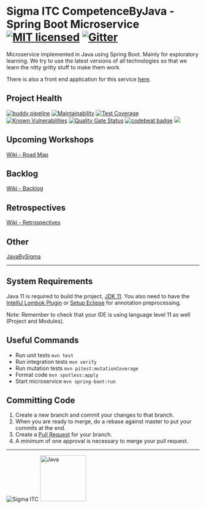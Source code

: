 # Sigma ITC CompetenceByJava - Spring Boot Microservice [![MIT licensed](https://img.shields.io/badge/license-MIT-blue.svg)](https://raw.githubusercontent.com/SigmaITC/competencebyjava-microservice-springboot/master/LICENSE) [![Gitter](https://badges.gitter.im/SigmaITC/CompetenceByJava.svg)](https://gitter.im/SigmaITC/CompetenceByJava?utm_source=badge&utm_medium=badge&utm_campaign=pr-badge)
Microservice implemented in Java using Spring Boot. Mainly for exploratory learning.
We try to use the latest versions of all technologies so that we learn the nitty gritty stuff to make them work.

There is also a front end application for this service [here](https://github.com/SigmaITC/competencebyjava-front-end).

## Project Health
[![buddy pipeline](https://app.buddy.works/chrissundberg/competencebyjava-microservice-springboot/pipelines/pipeline/175356/badge.svg?token=a9753c3d3316f788308b9d5ddb520bcd6037071ea89e96048ab22e3a15239742 "buddy pipeline")](https://app.buddy.works/chrissundberg/competencebyjava-microservice-springboot/pipelines/pipeline/175356)
[![Maintainability](https://api.codeclimate.com/v1/badges/d70c2a89631bf5667b84/maintainability)](https://codeclimate.com/github/SigmaITC/competencebyjava-microservice-springboot/maintainability)
[![Test Coverage](https://api.codeclimate.com/v1/badges/d70c2a89631bf5667b84/test_coverage)](https://codeclimate.com/github/SigmaITC/competencebyjava-microservice-springboot/test_coverage)
[![Known Vulnerabilities](https://snyk.io/test/github/SigmaITC/competencebyjava-microservice-springboot/badge.svg)](https://snyk.io/test/github/SigmaITC/competencebyjava-microservice-springboot)
[![Quality Gate Status](https://sonarcloud.io/api/project_badges/measure?project=SigmaITC_competencebyjava-microservice-springboot&metric=alert_status)](https://sonarcloud.io/dashboard?id=SigmaITC_competencebyjava-microservice-springboot)
[![codebeat badge](https://codebeat.co/badges/d0997c97-d224-4021-adbe-abe856b2d3ae)](https://codebeat.co/projects/github-com-sigmaitc-competencebyjava-microservice-springboot-master-1445bbe3-f064-4a1f-93f9-f93e10559041)
[![](https://codescene.io/projects/4252/status.svg)](https://codescene.io/projects/4252/jobs/latest-successful/results)

## Upcoming Workshops
[Wiki - Road Map](https://github.com/SigmaITC/competencebyjava-microservice-springboot/wiki/Road-Map)

## Backlog
[Wiki - Backlog](https://github.com/SigmaITC/competencebyjava-microservice-springboot/wiki/Backlog)

## Retrospectives
[Wiki - Retrospectives](https://github.com/SigmaITC/competencebyjava-microservice-springboot/wiki/Retrospectives)

## Other
[JavaBySigma](https://sigmaitc.github.io/java-by-sigma)

---

## System Requirements
Java 11 is required to build the project, [JDK 11](https://www.oracle.com/technetwork/java/javase/downloads/jdk11-downloads-5066655.html). You also need to have the [IntelliJ Lombok Plugin](https://plugins.jetbrains.com/plugin/6317-lombok-plugin) or [Setup Eclipse](https://projectlombok.org/setup/eclipse) for annotation preprocessing.

Note: Remember to check that your IDE is using language level 11 as well (Project and Modules).
## Useful Commands
* Run unit tests `mvn test`
* Run integration tests `mvn verify`
* Run mutation tests `mvn pitest:mutationCoverage`
* Format code `mvn spotless:apply`
* Start microservice `mvn spring-boot:run`

## Committing Code
1. Create a new branch and commit your changes to that branch.
2. When you are ready to merge, do a rebase against master to put your commits at the end.
3. Create a [Pull Request](https://github.com/SigmaITC/competencebyjava-microservice-springboot/pulls) for your branch.
4. A minimum of one approval is necessary to merge your pull request.
---

![Sigma ITC](https://sigmaitc.github.io/images/sigma-logo.png) <img src="https://sigmaitc.github.io/images/java.png" alt="Java" width="120" />

